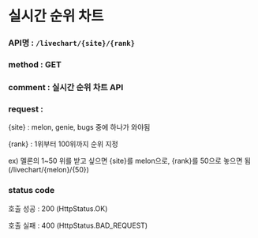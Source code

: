 # 실시간 순위 차트
### API명 : `/livechart/{site}/{rank}`

### method : GET

### comment : 실시간 순위 차트 API 

### request :
{site} : melon, genie, bugs 중에 하나가 와야됨

{rank} : 1위부터 100위까지 순위 지정

ex) 멜론의 1~50 위를 받고 싶으면 {site}를 melon으로, {rank}를 50으로 놓으면 됨 (/livechart/{melon}/{50})

### status code
호출 성공 : 200 (HttpStatus.OK)

호출 실패 : 400 (HttpStatus.BAD_REQUEST)
